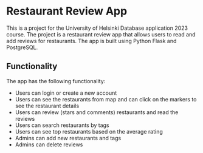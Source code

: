 # Restaurant Review App

This is a project for the University of Helsinki Database application 2023 course. The project is a restaurant review app that allows users to read and add reviews for restaurants. The app is built using Python Flask and PostgreSQL.

## Functionality

The app has the following functionality:
- Users can login or create a new account
- Users can see the restaurants from map and can click on the markers to see the restaurant details
- Users can review (stars and comments) restaurants and read the reviews
- Users can search restaurants by tags
- Users can see top restaurants based on the average rating
- Admins can add new restaurants and tags
- Admins can delete reviews
